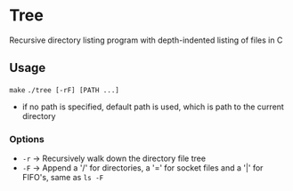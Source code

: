 # Tree
Recursive directory listing program with depth-indented listing of files in C

## Usage
`make`
`./tree [-rF] [PATH ...]`
- if no path is specified, default path is used, which is path to the current directory

### Options
- `-r` -> Recursively walk down the directory file tree
- `-F` -> Append a '/' for directories, a '=' for socket files and a '|' for FIFO's, same as `ls -F`
